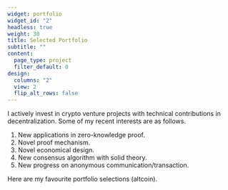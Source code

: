 ```yaml
---
widget: portfolio
widget_id: "2"
headless: true
weight: 30
title: Selected Portfolio
subtitle: ""
content:
  page_type: project
  filter_default: 0
design:
  columns: "2"
  view: 2
  flip_alt_rows: false
---
```

I actively invest in crypto venture projects with technical contributions in decentralization. Some of my recent interests are as follows. 

1. New applications in zero-knowledge proof. 
2. Novel proof mechanism.
3. Novel economical design. 
4. New consensus algorithm with solid theory. 
5. New progress on anonymous communication/transaction.

Here are my favourite portfolio selections (altcoin).